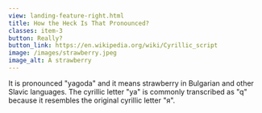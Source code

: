 ```yaml
---
view: landing-feature-right.html
title: How the Heck Is That Pronounced?
classes: item-3
button: Really?
button_link: https://en.wikipedia.org/wiki/Cyrillic_script
image: /images/strawberry.jpeg
image_alt: A strawberry
---
```

It is pronounced "yagoda" and it means strawberry in Bulgarian and other Slavic 
languages. The cyrillic letter "ya" is commonly transcribed as "q" because it 
resembles the original cyrillic letter "я".
